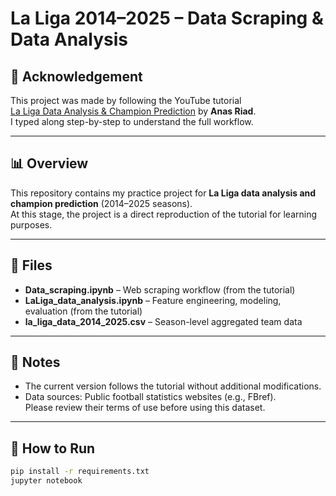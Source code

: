 # La Liga 2014–2025 – Data Scraping & Data Analysis

## 📌 Acknowledgement
This project was made by following the YouTube tutorial  
[La Liga Data Analysis & Champion Prediction](https://youtu.be/Lngf-g369A4?si=k_OB8S77tu1U4PAk) by **Anas Riad**.  
I typed along step-by-step to understand the full workflow.

---

## 📊 Overview
This repository contains my practice project for **La Liga data analysis and champion prediction** (2014–2025 seasons).  
At this stage, the project is a direct reproduction of the tutorial for learning purposes.

---

## 📂 Files
- **Data_scraping.ipynb** – Web scraping workflow (from the tutorial)
- **LaLiga_data_analysis.ipynb** – Feature engineering, modeling, evaluation (from the tutorial)
- **la_liga_data_2014_2025.csv** – Season-level aggregated team data

---

## 📝 Notes
- The current version follows the tutorial without additional modifications.
- Data sources: Public football statistics websites (e.g., FBref).  
  Please review their terms of use before using this dataset.

---

## 🚀 How to Run
```bash
pip install -r requirements.txt
jupyter notebook
